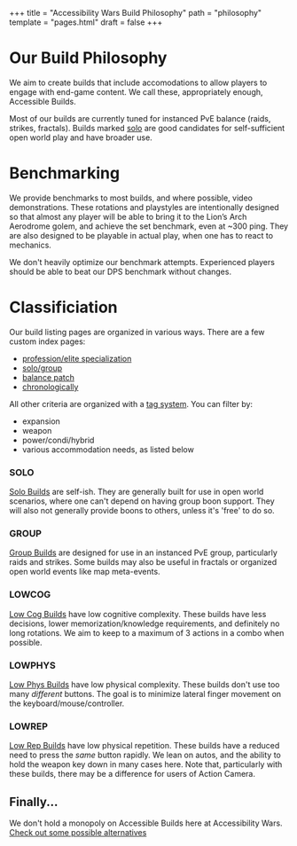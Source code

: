 +++
title = "Accessibility Wars Build Philosophy"
path = "philosophy"
template = "pages.html"
draft = false
+++

# Our Build Philosophy

We aim to create builds that include accomodations to allow players to engage with end-game content. We call
these, appropriately enough, Accessible Builds.

Most of our builds are currently tuned for instanced PvE balance (raids, strikes, fractals). Builds marked
[solo](/categories/solo) are good candidates for self-sufficient open world play and have broader use.

# Benchmarking

We provide benchmarks to most builds, and where possible, video demonstrations. These rotations and
playstyles are intentionally designed so that almost any player will be able to bring it to the Lion’s Arch
Aerodrome golem, and achieve the set benchmark, even at ~300 ping. They are also designed to be playable in
actual play, when one has to react to mechanics.

We don't heavily optimize our benchmark attempts. Experienced players should be able to beat our DPS benchmark
without changes.

# Classificiation

Our build listing pages are organized in various ways. There are a few custom index pages:

- [profession/elite specialization](/specs)
- [solo/group](/categories)
- [balance patch](/balance)
- [chronologically](/archive)

All other criteria are organized with a [tag system](/tags). You can filter by:

- expansion
- weapon
- power/condi/hybrid
- various accommodation needs, as listed below

### SOLO

[Solo Builds](/categories/solo) are self-ish. They are generally built for use in open world scenarios, where
one can't depend on having group boon support.  They will also not generally provide boons to others, unless
it's 'free' to do so.

### GROUP

[Group Builds](/categories/group) are designed for use in an instanced PvE group, particularly raids and strikes.
Some builds may also be useful in fractals or organized open world events like map meta-events.

### LOWCOG

[Low Cog Builds](/tags/#lowcog) have low cognitive complexity. These builds have less decisions, lower
memorization/knowledge requirements, and definitely no long rotations. We aim to keep to a maximum of 3 actions
in a combo when possible.

### LOWPHYS

[Low Phys Builds](/tags/#lowphys) have low physical complexity. These builds don't use too many _different_ buttons.
The goal is to minimize lateral finger movement on the keyboard/mouse/controller.

### LOWREP

[Low Rep Builds](/tags/#lowrep) have low physical repetition. These builds have a reduced need to press the _same_
button rapidly. We lean on autos, and the ability to hold the weapon key down in many cases here. Note that,
particularly with these builds, there may be a difference for users of Action Camera.

## Finally...

We don't hold a monopoly on Accessible Builds here at Accessibility Wars.
[Check out some possible alternatives](@/pages/alternatives.md)
